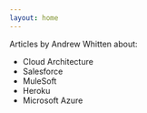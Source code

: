 ```yaml
---
layout: home
---
```


Articles by Andrew Whitten about:

- Cloud Architecture
- Salesforce
- MuleSoft
- Heroku
- Microsoft Azure

